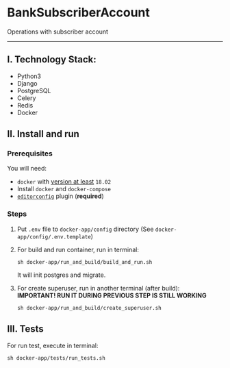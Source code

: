 # BankSubscriberAccount
Operations with subscriber account

---  

## I. Technology Stack:  

- Python3  
- Django  
- PostgreSQL
- Celery
- Redis
- Docker

## II. Install and run

### Prerequisites

You will need:

- `docker` with [version at least](https://docs.docker.com/compose/compose-file/#compose-and-docker-compatibility-matrix) `18.02`
- Install `docker` and `docker-compose`
- [`editorconfig`](http://editorconfig.org/) plugin (**required**)

### Steps

1. Put `.env` file to `docker-app/config` directory (See `docker-app/config/.env.template`)


2. For build and run container, run in terminal:
    ```shell
    sh docker-app/run_and_build/build_and_run.sh
    ```
    It will init postgres and migrate.
   

3. For create superuser, run in another terminal (after build):  
   **IMPORTANT! RUN IT DURING PREVIOUS STEP IS STILL WORKING**
    ```shell
    sh docker-app/run_and_build/create_superuser.sh
    ```
   
## III. Tests

For run test, execute in terminal:
```shell
sh docker-app/tests/run_tests.sh
```
